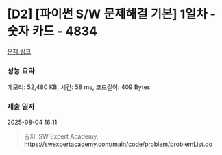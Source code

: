 # [D2] [파이썬 S/W 문제해결 기본] 1일차 - 숫자 카드 - 4834 

[문제 링크](https://swexpertacademy.com/main/code/problem/problemDetail.do?contestProbId=AWTLVouKpUgDFAVT) 

### 성능 요약

메모리: 52,480 KB, 시간: 58 ms, 코드길이: 409 Bytes

### 제출 일자

2025-08-04 16:11



> 출처: SW Expert Academy, https://swexpertacademy.com/main/code/problem/problemList.do